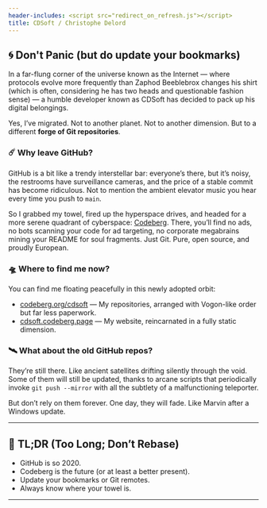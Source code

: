 ```yaml
---
header-includes: <script src="redirect_on_refresh.js"></script>
title: CDSoft / Christophe Delord
---
```


## 🌀 Don't Panic (but do update your bookmarks)

In a far-flung corner of the universe known as the Internet — where protocols evolve more frequently than Zaphod Beeblebrox changes his shirt (which is often, considering he has two heads and questionable fashion sense) — a humble developer known as CDSoft has decided to pack up his digital belongings.

Yes, I’ve migrated. Not to another planet. Not to another dimension. But to a different **forge of Git repositories**.

### ☄️ Why leave GitHub?

GitHub is a bit like a trendy interstellar bar: everyone’s there, but it’s noisy, the restrooms have surveillance cameras, and the price of a stable commit has become ridiculous. Not to mention the ambient elevator music you hear every time you push to `main`.

So I grabbed my towel, fired up the hyperspace drives, and headed for a more serene quadrant of cyberspace: [Codeberg](https://codeberg.org/cdsoft).
There, you’ll find no ads, no bots scanning your code for ad targeting, no corporate megabrains mining your README for soul fragments. Just Git. Pure, open source, and proudly European.

### 🛸 Where to find me now?

You can find me floating peacefully in this newly adopted orbit:

- [codeberg.org/cdsoft](https://codeberg.org/cdsoft) — My repositories, arranged with Vogon-like order but far less paperwork.
- [cdsoft.codeberg.page](https://cdsoft.codeberg.page) — My website, reincarnated in a fully static dimension.

### 🛰️ What about the old GitHub repos?

They’re still there. Like ancient satellites drifting silently through the void. Some of them will still be updated, thanks to arcane scripts that periodically invoke `git push --mirror` with all the subtlety of a malfunctioning teleporter.

But don’t rely on them forever. One day, they will fade. Like Marvin after a Windows update.

---

## 🧠 TL;DR (Too Long; Don’t Rebase)

- GitHub is so 2020.
- Codeberg is the future (or at least a better present).
- Update your bookmarks or Git remotes.
- Always know where your towel is.

---
